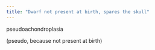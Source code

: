 ```yaml
---
title: "Dwarf not present at birth, spares the skull"
---
```

pseudoachondroplasia

(pseudo, because not present at birth)

